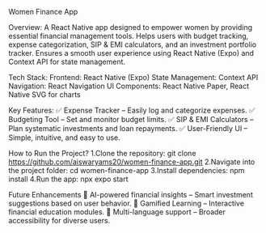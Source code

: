 Women Finance App 

Overview:
A React Native app designed to empower women by providing essential financial management tools.
Helps users with budget tracking, expense categorization, SIP & EMI calculators, and an investment portfolio tracker.
Ensures a smooth user experience using React Native (Expo) and Context API for state management.

Tech Stack:
Frontend: React Native (Expo)
State Management: Context API
Navigation: React Navigation
UI Components: React Native Paper, React Native SVG for charts

Key Features:
✅ Expense Tracker – Easily log and categorize expenses.
✅ Budgeting Tool – Set and monitor budget limits.
✅ SIP & EMI Calculators – Plan systematic investments and loan repayments.
✅ User-Friendly UI – Simple, intuitive, and easy to use.

How to Run the Project?
1.Clone the repository:
git clone https://github.com/aiswaryams20/women-finance-app.git
2.Navigate into the project folder:
cd women-finance-app
3.Install dependencies:
npm install
4.Run the app:
npx expo start

Future Enhancements
🚀 AI-powered financial insights – Smart investment suggestions based on user behavior.
🚀 Gamified Learning – Interactive financial education modules.
🚀 Multi-language support – Broader accessibility for diverse users.


